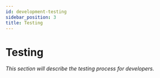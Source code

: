 ```yaml
---
id: development-testing
sidebar_position: 3
title: Testing
---
```


# Testing

_This section will describe the testing process for developers._ 